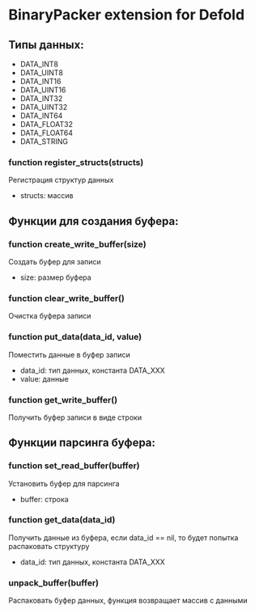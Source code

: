 # BinaryPacker extension for Defold

## Типы данных:

- DATA_INT8
- DATA_UINT8
- DATA_INT16
- DATA_UINT16
- DATA_INT32
- DATA_UINT32
- DATA_INT64
- DATA_FLOAT32
- DATA_FLOAT64
- DATA_STRING

### function register_structs(structs)

Регистрация структур данных

- structs: массив

## Функции для создания буфера:

### function create_write_buffer(size)

Создать буфер для записи

- size: размер буфера

### function clear_write_buffer()

Очистка буфера записи

### function put_data(data_id, value)

Поместить данные в буфер записи

- data_id: тип данных, константа DATA_XXX
- value: данные

### function get_write_buffer()

Получить буфер записи в виде строки

## Функции парсинга буфера:

### function set_read_buffer(buffer)

Установить буфер для парсинга

- buffer: строка

### function get_data(data_id)

Получить данные из буфера, если data_id == nil, то будет попытка распаковать структуру

- data_id: тип данных, константа DATA_XXX

### unpack_buffer(buffer)

Распаковать буфер данных, функция возвращает массив с данными
